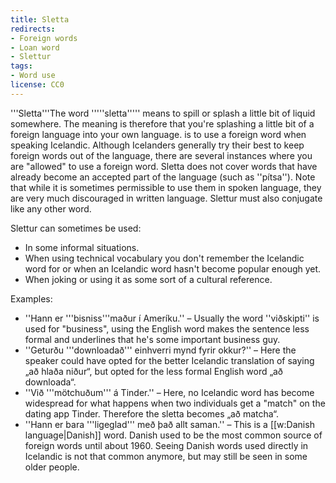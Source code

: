 ```yaml
---
title: Sletta
redirects:
- Foreign words
- Loan word
- Slettur
tags:
- Word use
license: CC0
---
```


'''Sletta'''<ref group="lower-alpha">The word '''''sletta''''' means to spill or splash a little bit of liquid somewhere. The meaning is therefore that you're splashing a little bit of a foreign language into your own language.</ref> is to use a foreign word when speaking Icelandic. Although Icelanders generally try their best to keep foreign words out of the language, there are several instances where you are "allowed" to use a foreign word. Sletta does not cover words that have already become an accepted part of the language (such as ''pítsa''). Note that while it is sometimes permissible to use them in spoken language, they are very much discouraged in written language. Slettur must also conjugate like any other word.

Slettur can sometimes be used:

* In some informal situations.
* When using technical vocabulary you don't remember the Icelandic word for or when an Icelandic word hasn't become popular enough yet.
* When joking or using it as some sort of a cultural reference.

Examples:

* ''Hann er '''bisniss'''maður í Ameríku.'' – Usually the word ''viðskipti'' is used for "business", using the English word makes the sentence less formal and underlines that he's some important business guy.
* ''Geturðu '''downloadað''' einhverri mynd fyrir okkur?'' – Here the speaker could have opted for the better Icelandic translation of saying „að hlaða niður“, but opted for the less formal English word „að downloada“.
* ''Við '''mötchuðum''' á Tinder.'' – Here, no Icelandic word has become widespread for what happens when two individuals get a "match" on the dating app Tinder. Therefore the sletta becomes „að matcha“.
* ''Hann er bara '''ligeglad''' með það allt saman.'' – This is a [[w:Danish language|Danish]] word. Danish used to be the most common source of foreign words until about 1960. Seeing Danish words used directly in Icelandic is not that common anymore, but may still be seen in some older people.

